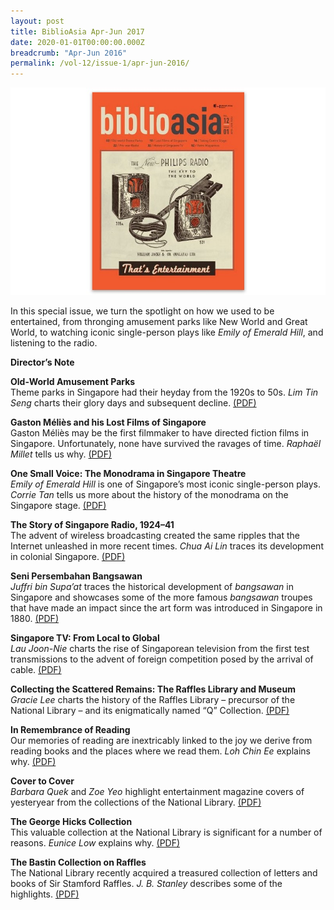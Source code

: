 ```yaml
---
layout: post
title: BiblioAsia Apr-Jun 2017
date: 2020-01-01T00:00:00.000Z
breadcrumb: "Apr-Jun 2016"
permalink: /vol-12/issue-1/apr-jun-2016/
---
```


<img src="/images/Vol-12-issue-1/vol12_iss1.JPG">  

In this special issue, we turn the spotlight on how we used to be entertained, from thronging amusement parks like New World and Great World, to watching iconic single-person plays like *Emily of Emerald Hill*, and listening to the radio.
 
**Director’s Note**

**Old-World Amusement Parks** <br>
Theme parks in Singapore had their heyday from the 1920s to 50s. *Lim Tin Seng* charts their glory days and subsequent decline. [(PDF)](/past-issues/pdf/vol-12/v12-issue1_Amusement.pdf)

**Gaston Méliès and his Lost Films of Singapore** <br>
Gaston Méliès may be the first filmmaker to have directed fiction films in Singapore. Unfortunately, none have survived the ravages of time. *Raphaël Millet* tells us why.
[(PDF)](/past-issues/pdf/vol-12/v12-issue1_Gaston.pdf)

**One Small Voice: The Monodrama in Singapore Theatre** <br>
*Emily of Emerald Hill* is one of Singapore’s most iconic single-person plays. *Corrie Tan* tells us more about the history of the monodrama on the Singapore stage. [(PDF)](/past-issues/pdf/vol-12/v12-issue1_SmallVoice.pdf)

**The Story of Singapore Radio, 1924–41** <br>
The advent of wireless broadcasting created the same ripples that the Internet unleashed in more recent times. *Chua Ai Lin* traces its development in colonial Singapore. [(PDF)](/past-issues/pdf/vol-12/v12-issue1_Radio.pdf)

**Seni Persembahan Bangsawan** <br>
*Juffri bin Supa’at* traces the historical development of *bangsawan* in Singapore and showcases some of the more famous *bangsawan* troupes that have made an impact since the art form was introduced in Singapore in 1880. [(PDF)](/past-issues/pdf/vol-12/v12-issue1_Bangsawan.pdf)

**Singapore TV: From Local to Global** <br>
*Lau Joon-Nie* charts the rise of Singaporean television from the first test transmissions to the advent of foreign competition posed by the arrival of cable. [(PDF)](/past-issues/pdf/vol-12/v12-issue1_TV.pdf)

**Collecting the Scattered Remains: The Raffles Library and Museum** <br>
*Gracie Lee* charts the history of the Raffles Library – precursor of the National Library – and its enigmatically named “Q” Collection. [(PDF)](/past-issues/pdf/vol-12/v12-issue1_ScatteredRemains.pdf)

**In Remembrance of Reading** <br>
Our memories of reading are inextricably linked to the joy we derive from reading books and the places where we read them. *Loh Chin Ee* explains why. [(PDF)](/past-issues/pdf/vol-12/v12-issue1_Reading.pdf)

**Cover to Cover** <br>
*Barbara Quek* and *Zoe Yeo* highlight entertainment magazine covers of yesteryear from the collections of the National Library. [(PDF)](/past-issues/pdf/vol-12/v12-issue1_Cover.pdf)

**The George Hicks Collection** <br>
This valuable collection at the National Library is significant for a number of reasons. *Eunice Low* explains why. [(PDF)](/past-issues/pdf/vol-12/v12-issue1_GeorgeHicks.pdf)

**The Bastin Collection on Raffles** <br>
The National Library recently acquired a treasured collection of letters and books of Sir Stamford Raffles. *J. B. Stanley* describes some of the highlights. [(PDF)](/past-issues/pdf/vol-12/v12-issue1_Bastin.pdf)


